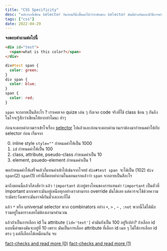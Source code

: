 ```yaml
---
title: "CSS Specificity"
desc: "หลังจากที่เขียน selector วันก่อนก็นึกขึ้นมาได้ว่าระดับของ selector มันมีต่างกันและมีวิธีการคำนวนยังไง?"
tags: ["css"]
date: 2022-04-29
---
```


**จงตอบคำถามต่อไปนี้**

```html
<div id="test">
  <span>what is this color?</span>
</div>
```

```css
div#test span {
  color: green;
}
div span {
  color: blue;
}
span {
  color: red;
}
```

`span` จะกลายเป็นสีอะไร ?
เราเคยเจอ quize เล่น ๆ กับเจอ code จริงที่ใช้ class ซ้อน ๆ กันถึงในใจจะรู้สึกว่าเขียนให้ยากทำไมนะ ฮ่าๆ

ก่อนจะตอบคำถามเราเข้าใจเรื่อง [selector](zhttps://zirinya0.dev/css-selector/) ไปแล้วและก่อนจะตอบคำนวนเราต้องมากำหนดค่าให้กับ selector ก่อน
เริ่มจาก

0. inline style `style=""` กำหนดค่าให้เป็น 1000
1. `id` กำหนดค่าให้เป็น 100
2. class, attribute, pseudo-class กำหนดค่าเป็น 10
3. element, psuedo-element กำหนดค่าเป็น 1

พอกำหนดค่าให้เสร็จแล้วก็แทนค่าเข้าไปเช่นจากโจทย์ `div#test span `จะได้เป็น (102) `div span`(2) `span`(1)
เท่านี้ก็ตอบคำถามในตอนแรกแล้วว่า `span` จะกลายเป็นสีอะไร

มาถึงตอนนี้แล้วก็สงสัยว่า แล้ว `!important` ล่ะอยู่ตรงไหนของการแทนค่า
`!important` เป็นตัวที่ important มากเพราะมันอยู่เหนือทุกอย่างเราสามารถ override มันได้เลย แต่ควรจะใช้ด้วยความระมัดระวังเพราะมันอาจดีกันมั่วเละเทะก็ได้

แล้ว `*` หรือ universal selector พวก combinators อย่าง `+`, `>` , `~` , `:not` พวกนี้ไม่ได้นับรวมอยู่ในตารางเลยไม่ต้องเอามาคำนวณ

แล้วถ้าเป็นการเลือก id ใน attribute `[id='text']` ค่ามันยังเป็น 100 อยู่รึเปล่า?
ถ้าเลือก id แบบนี้ค่าของมันจะอยู่ที่ 10 เพราะ มันเป็นการเลือก attribute ที่เลือก id เฉย ๆ ไม่ใช่การเลือก id ตรง ๆ แต่ก็เลือกได้เหมือนกัน จบ


[fact-checks and read more (0)](https://developer.mozilla.org/en-US/docs/Learn/CSS/Building_blocks/Cascade_and_inheritance#understanding_the_cascade)
[fact-checks and read more (1)](https://www.w3.org/TR/selectors-3/#simple-selectors)



